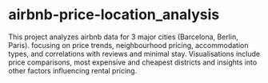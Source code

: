 # airbnb-price-location_analysis
This project analyzes airbnb data for 3 major cities (Barcelona, Berlin, Paris). focusing on price trends, neighbourhood pricing, accommodation types, and correlations with reviews and minimal stay. Visualisations include price comparisons, most expensive and cheapest districts and insights into other factors influencing rental pricing.
